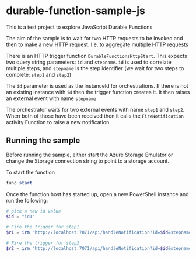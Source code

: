 # durable-function-sample-js

This is a test project to explore JavaScript Durable Functions

The aim of the sample is to wait for two HTTP requests to be invoked and then to make a new HTTP request. I.e. to aggregate multiple HTTP requests

There is an HTTP trigger function `DurableFunctionsHttpStart`. This expects two query string parameters: `id` and `stepname`. `id` is used to correlate multiple steps, and `stepname` is the step identifier (we wait for two steps to complete: `step1` and `step2`)

The `id` parameter is used as the instanceId for orchestrations. If there is not an existing instance with `id` then the trigger function creates it. It then raises an external event with name `stepname`

The orchestrator waits for two external events with name `step1` and `step2`. When both of those have been received then it calls the `FireNotification` activity Function to raise a new notification

## Running the sample

Before running the sample, either start the Azure Storage Emulator or change the Storage connection string to point to a storage account.

To start the function

```powershell
func start
```

Once the function host has started up, open a new PowerShell instance and run the following:

```powershell
# pick a new id value
$id = "id1"

# Fire the trigger for step1
$r1 = irm "http://localhost:7071/api/handleNotification?id=$id&stepname=step1"; $r1

# Fire the trigger for step2
$r2 = irm "http://localhost:7071/api/handleNotification?id=$id&stepname=step2"; $r2
```